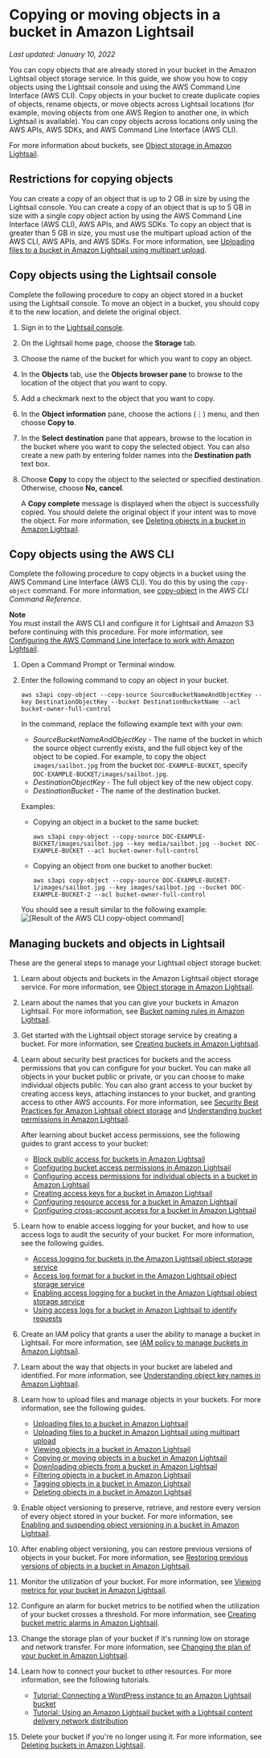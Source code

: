 # Copying or moving objects in a bucket in Amazon Lightsail<a name="amazon-lightsail-copying-moving-bucket-objects"></a>

 *Last updated: January 10, 2022* 

You can copy objects that are already stored in your bucket in the Amazon Lightsail object storage service\. In this guide, we show you how to copy objects using the Lightsail console and using the AWS Command Line Interface \(AWS CLI\)\. Copy objects in your bucket to create duplicate copies of objects, rename objects, or move objects across Lightsail locations \(for example, moving objects from one AWS Region to another one, in which Lightsail is available\)\. You can copy objects across locations only using the AWS APIs, AWS SDKs, and AWS Command Line Interface \(AWS CLI\)\.

For more information about buckets, see [Object storage in Amazon Lightsail](buckets-in-amazon-lightsail.md)\.

## Restrictions for copying objects<a name="copying-moving-bucket-objects-restrictions"></a>

You can create a copy of an object that is up to 2 GB in size by using the Lightsail console\. You can create a copy of an object that is up to 5 GB in size with a single copy object action by using the AWS Command Line Interface \(AWS CLI\), AWS APIs, and AWS SDKs\. To copy an object that is greater than 5 GB in size, you must use the multipart upload action of the AWS CLI, AWS APIs, and AWS SDKs\. For more information, see [Uploading files to a bucket in Amazon Lightsail using multipart upload](amazon-lightsail-uploading-files-to-a-bucket-using-multipart-upload.md)\.

## Copy objects using the Lightsail console<a name="copying-moving-bucket-objects-lightsail-console"></a>

Complete the following procedure to copy an object stored in a bucket using the Lightsail console\. To move an object in a bucket, you should copy it to the new location, and delete the original object\.

1. Sign in to the [Lightsail console](https://lightsail.aws.amazon.com/)\.

1. On the Lightsail home page, choose the **Storage** tab\.

1. Choose the name of the bucket for which you want to copy an object\.

1. In the **Objects** tab, use the **Objects browser pane** to browse to the location of the object that you want to copy\.

1. Add a checkmark next to the object that you want to copy\.

1. In the **Object information** pane, choose the actions \(⋮\) menu, and then choose **Copy to**\.

1. In the **Select destination** pane that appears, browse to the location in the bucket where you want to copy the selected object\. You can also create a new path by entering folder names into the **Destination path** text box\.

1. Choose **Copy** to copy the object to the selected or specified destination\. Otherwise, choose **No, cancel**\.

   A **Copy complete** message is displayed when the object is successfully copied\. You should delete the original object if your intent was to move the object\. For more information, see [Deleting objects in a bucket in Amazon Lightsail](amazon-lightsail-deleting-bucket-objects.md)\.

## Copy objects using the AWS CLI<a name="copying-moving-bucket-objects-aws-cli"></a>

Complete the following procedure to copy objects in a bucket using the AWS Command Line Interface \(AWS CLI\)\. You do this by using the `copy-object` command\. For more information, see [copy\-object](https://docs.aws.amazon.com/cli/latest/reference/s3api/copy-object.html) in the *AWS CLI Command Reference*\.

**Note**  
You must install the AWS CLI and configure it for Lightsail and Amazon S3 before continuing with this procedure\. For more information, see [Configuring the AWS Command Line Interface to work with Amazon Lightsail](lightsail-how-to-set-up-and-configure-aws-cli.md)\.

1. Open a Command Prompt or Terminal window\.

1. Enter the following command to copy an object in your bucket\.

   ```
   aws s3api copy-object --copy-source SourceBucketNameAndObjectKey --key DestinationObjectKey --bucket DestinationBucketName --acl bucket-owner-full-control
   ```

   In the command, replace the following example text with your own:
   + *SourceBucketNameAndObjectKey* \- The name of the bucket in which the source object currently exists, and the full object key of the object to be copied\. For example, to copy the object `images/sailbot.jpg` from the bucket `DOC-EXAMPLE-BUCKET`, specify `DOC-EXAMPLE-BUCKET/images/sailbot.jpg`\.
   + *DestinationObjectKey* \- The full object key of the new object copy\.
   + *DestinationBucket* \- The name of the destination bucket\.

   Examples:
   + Copying an object in a bucket to the same bucket:

     ```
     aws s3api copy-object --copy-source DOC-EXAMPLE-BUCKET/images/sailbot.jpg --key media/sailbot.jpg --bucket DOC-EXAMPLE-BUCKET --acl bucket-owner-full-control
     ```
   + Copying an object from one bucket to another bucket:

     ```
     aws s3api copy-object --copy-source DOC-EXAMPLE-BUCKET-1/images/sailbot.jpg --key images/sailbot.jpg --bucket DOC-EXAMPLE-BUCKET-2 --acl bucket-owner-full-control
     ```

   You should see a result similar to the following example:  
![\[Result of the AWS CLI copy-object command\]](https://d9yljz1nd5001.cloudfront.net/en_us/1490b6b36a8ed9d4b2232825b79c8222/images/amazon-lightsail-s3api-copy-object-result.png)

## Managing buckets and objects in Lightsail<a name="moving-objects-managing-buckets-and-objects"></a>

These are the general steps to manage your Lightsail object storage bucket:

1. Learn about objects and buckets in the Amazon Lightsail object storage service\. For more information, see [Object storage in Amazon Lightsail](buckets-in-amazon-lightsail.md)\.

1. Learn about the names that you can give your buckets in Amazon Lightsail\. For more information, see [Bucket naming rules in Amazon Lightsail](bucket-naming-rules-in-amazon-lightsail.md)\.

1. Get started with the Lightsail object storage service by creating a bucket\. For more information, see [Creating buckets in Amazon Lightsail](amazon-lightsail-creating-buckets.md)\.

1. Learn about security best practices for buckets and the access permissions that you can configure for your bucket\. You can make all objects in your bucket public or private, or you can choose to make individual objects public\. You can also grant access to your bucket by creating access keys, attaching instances to your bucket, and granting access to other AWS accounts\. For more information, see [Security Best Practices for Amazon Lightsail object storage](amazon-lightsail-bucket-security-best-practices.md) and [Understanding bucket permissions in Amazon Lightsail](amazon-lightsail-understanding-bucket-permissions.md)\.

   After learning about bucket access permissions, see the following guides to grant access to your bucket:
   + [Block public access for buckets in Amazon Lightsail](amazon-lightsail-block-public-access-for-buckets.md)
   + [Configuring bucket access permissions in Amazon Lightsail](amazon-lightsail-configuring-bucket-permissions.md)
   + [Configuring access permissions for individual objects in a bucket in Amazon Lightsail](amazon-lightsail-configuring-individual-object-access.md)
   + [Creating access keys for a bucket in Amazon Lightsail](amazon-lightsail-creating-bucket-access-keys.md)
   + [Configuring resource access for a bucket in Amazon Lightsail](amazon-lightsail-configuring-bucket-resource-access.md)
   + [Configuring cross\-account access for a bucket in Amazon Lightsail](amazon-lightsail-configuring-bucket-cross-account-access.md)

1. Learn how to enable access logging for your bucket, and how to use access logs to audit the security of your bucket\. For more information, see the following guides\.
   + [Access logging for buckets in the Amazon Lightsail object storage service](amazon-lightsail-bucket-access-logs.md)
   + [Access log format for a bucket in the Amazon Lightsail object storage service](amazon-lightsail-bucket-access-log-format.md)
   + [Enabling access logging for a bucket in the Amazon Lightsail object storage service](amazon-lightsail-enabling-bucket-access-logs.md)
   + [Using access logs for a bucket in Amazon Lightsail to identify requests](amazon-lightsail-using-bucket-access-logs.md)

1. Create an IAM policy that grants a user the ability to manage a bucket in Lightsail\. For more information, see [IAM policy to manage buckets in Amazon Lightsail](amazon-lightsail-bucket-management-policies.md)\.

1. Learn about the way that objects in your bucket are labeled and identified\. For more information, see [Understanding object key names in Amazon Lightsail](understanding-bucket-object-key-names-in-amazon-lightsail.md)\.

1. Learn how to upload files and manage objects in your buckets\. For more information, see the following guides\.
   + [Uploading files to a bucket in Amazon Lightsail](amazon-lightsail-uploading-files-to-a-bucket.md)
   + [Uploading files to a bucket in Amazon Lightsail using multipart upload](amazon-lightsail-uploading-files-to-a-bucket-using-multipart-upload.md)
   + [Viewing objects in a bucket in Amazon Lightsail](amazon-lightsail-viewing-objects-in-a-bucket.md)
   + [Copying or moving objects in a bucket in Amazon Lightsail](#amazon-lightsail-copying-moving-bucket-objects)
   + [Downloading objects from a bucket in Amazon Lightsail](amazon-lightsail-downloading-bucket-objects.md)
   + [Filtering objects in a bucket in Amazon Lightsail](amazon-lightsail-filtering-bucket-objects.md)
   + [Tagging objects in a bucket in Amazon Lightsail](amazon-lightsail-tagging-bucket-objects.md)
   + [Deleting objects in a bucket in Amazon Lightsail](amazon-lightsail-deleting-bucket-objects.md)

1. Enable object versioning to preserve, retrieve, and restore every version of every object stored in your bucket\. For more information, see [Enabling and suspending object versioning in a bucket in Amazon Lightsail](amazon-lightsail-managing-bucket-object-versioning.md)\.

1. After enabling object versioning, you can restore previous versions of objects in your bucket\. For more information, see [Restoring previous versions of objects in a bucket in Amazon Lightsail](amazon-lightsail-restoring-bucket-object-versions.md)\.

1. Monitor the utilization of your bucket\. For more information, see [Viewing metrics for your bucket in Amazon Lightsail](amazon-lightsail-viewing-bucket-metrics.md)\.

1. Configure an alarm for bucket metrics to be notified when the utilization of your bucket crosses a threshold\. For more information, see [Creating bucket metric alarms in Amazon Lightsail](amazon-lightsail-adding-bucket-metric-alarms.md)\.

1. Change the storage plan of your bucket if it's running low on storage and network transfer\. For more information, see [Changing the plan of your bucket in Amazon Lightsail](amazon-lightsail-changing-bucket-plans.md)\.

1. Learn how to connect your bucket to other resources\. For more information, see the following tutorials\.
   + [Tutorial: Connecting a WordPress instance to an Amazon Lightsail bucket](amazon-lightsail-connecting-buckets-to-wordpress.md)
   + [Tutorial: Using an Amazon Lightsail bucket with a Lightsail content delivery network distribution](amazon-lightsail-using-distributions-with-buckets.md)

1. Delete your bucket if you're no longer using it\. For more information, see [Deleting buckets in Amazon Lightsail](amazon-lightsail-deleting-buckets.md)\.